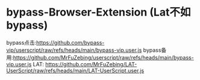 # bypass-Browser-Extension (Lat不如bypass)
bypass点击:https://github.com/bypass-vip/userscript/raw/refs/heads/main/bypass-vip.user.js
bypass备用:https://github.com/MrFuZebing/userscript/raw/refs/heads/main/bypass-vip.user.js
LAT:
https://github.com/MrFuZebing/LAT-UserScript/raw/refs/heads/main/LAT-UserScript.user.js
